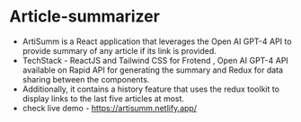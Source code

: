 # Article-summarizer

- ArtiSumm is a React application that leverages the Open AI GPT-4 API to provide summary of any article if its link is provided.
- TechStack - ReactJS and Tailwind CSS for Frotend , Open AI GPT-4 API available on Rapid API for generating the summary and Redux for data sharing between the components.
- Additionally, it contains a history feature that uses the redux toolkit to display links to the last five articles at most.
- check live demo - https://artisumm.netlify.app/
